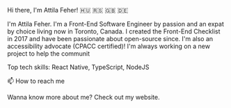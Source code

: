 Hi there, I'm Attila Feher! 🇭🇺 🇷🇸 🇬🇧 🇩🇪

I'm Attila Feher. I'm a Front-End Software Engineer by passion and an expat by choice living now in Toronto, Canada. I created the Front-End Checklist in 2017 and have been passionate about open-source since. I'm also an accessibility advocate (CPACC certified)! I'm always working on a new project to help the communit

Top tech skills: React Native, TypeScript, NodeJS

📫 How to reach me

Wanna know more about me? Check out my website.
